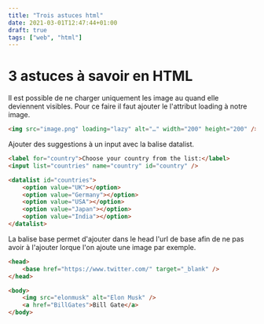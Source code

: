 ```yaml
---
title: "Trois astuces html"
date: 2021-03-01T12:47:44+01:00
draft: true
tags: ["web", "html"]
---
```


# 3 astuces à savoir en HTML

Il est possible de ne charger uniquement les image au quand elle deviennent visibles. Pour ce faire il faut ajouter le l'attribut loading à notre image.

<!--more-->

```html
<img src="image.png" loading="lazy" alt="…" width="200" height="200" />
```

Ajouter des suggestions à un input avec la balise datalist.

```html
<label for="country">Choose your country from the list:</label>
<input list="countries" name="country" id="country" />

<datalist id="countries">
    <option value="UK"></option>
    <option value="Germany"></option>
    <option value="USA"></option>
    <option value="Japan"></option>
    <option value="India"></option>
</datalist>
```

La balise base permet d'ajouter dans le head l'url de base afin de ne pas avoir à l'ajouter lorque l'on ajoute une image par exemple.

```html
<head>
    <base href="https://www.twitter.com/" target="_blank" />
</head>

<body>
    <img src="elonmusk" alt="Elon Musk" />
    <a href="BillGates">Bill Gate</a>
</body>
```
